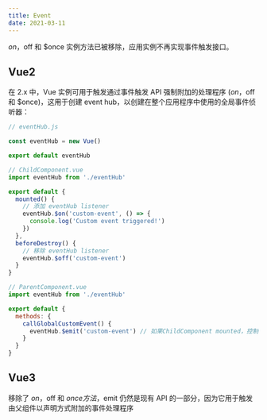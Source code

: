 ```yaml
---
title: Event
date: 2021-03-11
---
```



$on，$off 和 $once 实例方法已被移除，应用实例不再实现事件触发接口。

## Vue2

在 2.x 中，Vue 实例可用于触发通过事件触发 API 强制附加的处理程序 ($on，$off 和 $once)，这用于创建 event hub，以创建在整个应用程序中使用的全局事件侦听器：

```js
// eventHub.js

const eventHub = new Vue()

export default eventHub
```

```js
// ChildComponent.vue
import eventHub from './eventHub'

export default {
  mounted() {
    // 添加 eventHub listener
    eventHub.$on('custom-event', () => {
      console.log('Custom event triggered!')
    })
  },
  beforeDestroy() {
    // 移除 eventHub listener
    eventHub.$off('custom-event')
  }
}
```

```js
// ParentComponent.vue
import eventHub from './eventHub'

export default {
  methods: {
    callGlobalCustomEvent() {
      eventHub.$emit('custom-event') // 如果ChildComponent mounted，控制台中将显示一条消息
    }
  }
}
```



## Vue3

移除了 $on，$off 和 $once 方法，$emit 仍然是现有 API 的一部分，因为它用于触发由父组件以声明方式附加的事件处理程序
